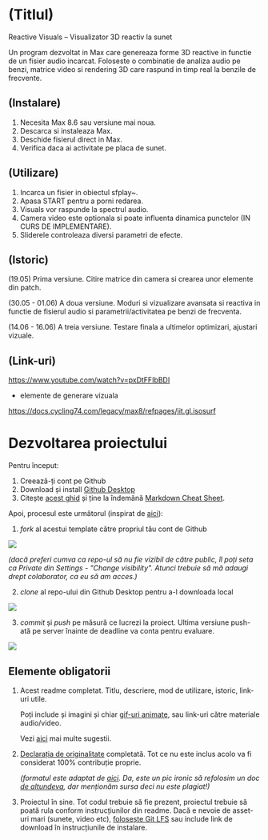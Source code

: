# (Titlul)
Reactive Visuals – Visualizator 3D reactiv la sunet

Un program dezvoltat in Max care genereaza forme 3D reactive in functie de un fisier audio incarcat. Foloseste o combinatie de analiza audio pe benzi, matrice video si rendering 3D care raspund in timp real la benzile de frecvente.

## (Instalare)
1. Necesita Max 8.6 sau versiune mai noua.
2. Descarca si instaleaza Max.
3. Deschide fisierul direct in Max.
4. Verifica daca ai activitate pe placa de sunet.

## (Utilizare)
1. Incarca un fisier in obiectul sfplay~.
2. Apasa START pentru a porni redarea.
3. Visuals vor raspunde la spectrul audio.
4. Camera video este optionala si poate influenta dinamica punctelor (IN CURS DE IMPLEMENTARE).
5. Sliderele controleaza diversi parametri de efecte.

## (Istoric)
(19.05) Prima versiune. Citire matrice din camera si crearea unor elemente din patch.

(30.05 - 01.06) A doua versiune. Moduri si vizualizare avansata si reactiva in functie de fisierul audio si parametrii/activitatea pe benzi de frecventa.

(14.06 - 16.06) A treia versiune. Testare finala a ultimelor optimizari, ajustari vizuale.

## (Link-uri)
https://www.youtube.com/watch?v=pxDtFFIbBDI
- elemente de generare vizuala

https://docs.cycling74.com/legacy/max8/refpages/jit.gl.isosurf

# Dezvoltarea proiectului

Pentru început:

1. Creează-ți cont pe Github
2. Download și install [Github Desktop](https://desktop.github.com/)
3. Citește [acest ghid](https://charlesmartin.com.au/blog/2020/08/09/student-project-repository) și ține la îndemână [Markdown Cheat Sheet](https://www.markdownguide.org/cheat-sheet).

Apoi, procesul este următorul (inspirat de [aici](https://cs.anu.edu.au/courses/comp1720/deliverables/05-major-project/#submission-process)):

1. *fork* al acestui template către propriul tău cont de Github

![](assets/fork.gif)

_(dacă preferi cumva ca repo-ul să nu fie vizibil de către public, îl poți seta ca Private din Settings - "Change visibility". Atunci trebuie să mă adaugi drept colaborator, ca eu să am acces.)_

2. *clone* al repo-ului din Github Desktop pentru a-l downloada local

![](assets/clone.gif)

3. *commit* și *push* pe măsură ce lucrezi la proiect. Ultima versiune push-ată pe server înainte de deadline va conta pentru evaluare.

![](assets/commit.gif)

## Elemente obligatorii

1. Acest readme completat. Titlu, descriere, mod de utilizare, istoric, link-uri utile.

   Poți include și imagini și chiar [gif-uri animate](https://www.screentogif.com/), sau link-uri către materiale audio/video.
   
   Vezi [aici](https://charlesmartin.com.au/blog/2020/08/09/student-project-repository) mai multe sugestii.

2. [Declarația de originalitate](statement-of-originality.yml) completată. Tot ce nu este inclus acolo va fi considerat 100% contribuție proprie.

    *(formatul este adaptat de [aici](https://gitlab.cecs.anu.edu.au/comp1720/2018/comp1720-2018-major-project/-/blob/master/statement-of-originality.yml). Da, este un pic ironic să refolosim un doc [de altundeva](https://cs.anu.edu.au/courses/comp1720/resources/faq/#how-do-i-fill-out-my-statement-of-originality), dar menționăm sursa deci nu este plagiat!)*

3. Proiectul în sine. Tot codul trebuie să fie prezent, proiectul trebuie să poată rula conform instrucțiunilor din readme. Dacă e nevoie de asset-uri mari (sunete, video etc), [folosește Git LFS](https://git-lfs.github.com/) sau include link de download în instrucțiunile de instalare.

